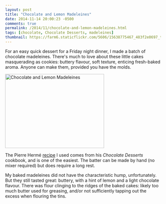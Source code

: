 ```yaml
---
layout: post
title: "Chocolate and Lemon Madeleines"
date: 2014-11-14 20:00:23 -0500
comments: true
permalink: /2014/11/chocolate-and-lemon-madeleines.html
tags: [chocolate, Chocolate Desserts, madeleines]
thumbnail: https://farm6.staticflickr.com/5606/15638775467_483f2e0697_t.jpg
---
```


For an easy quick dessert for a Friday night dinner, I made a batch of
chocolate madeleines. There's much to love about these little cakes 
masquerading as cookies: buttery flavour, soft texture, enticing 
fresh-baked aroma. Anyone can make them, provided you have the molds.

<a href="https://www.flickr.com/photos/gnuf/15638775467"
title="Chocolate and Lemon Madeleines by Eric Fung, on Flickr"><img
src="https://farm6.staticflickr.com/5606/15638775467_483f2e0697_n.jpg"
width="320" height="240" alt="Chocolate and Lemon Madeleines"></a>

The Pierre Hermé
[recipe](http://www.thelittleteochew.com/2010/10/chococate-lemon-madeleines.html)
I used comes from his <i>Chocolate Desserts</i> cookbook, and is one of
the easiest. The batter can be made by hand (no mixer required) but does
require a long rest. 

My baked madeleines did not have the characteristic hump, unfortunately.
But they still tasted great: buttery, with a hint of lemon and a light
chocolate flavour. There was flour clinging to the ridges of the
baked cakes: likely too much butter used for greasing, and/or not
sufficiently tapping out the excess when flouring the tins.
